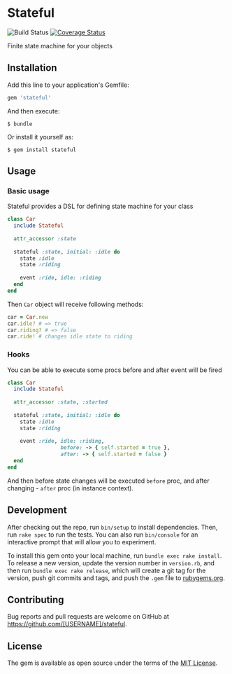 # Stateful

![Build Status](https://travis-ci.org/nulldef/stateful.svg?branch=master)
[![Coverage Status](https://coveralls.io/repos/github/nulldef/stateful/badge.svg?branch=master)](https://coveralls.io/github/nulldef/stateful?branch=master)

 Finite state machine for your objects 

## Installation

Add this line to your application's Gemfile:

```ruby
gem 'stateful'
```

And then execute:

    $ bundle

Or install it yourself as:

    $ gem install stateful

## Usage

### Basic usage
Stateful provides a DSL for defining state machine for your class

```ruby
class Car
  include Stateful
  
  attr_accessor :state
  
  stateful :state, initial: :idle do
    state :idle
    state :riding
    
    event :ride, idle: :riding
  end
end
```

Then `Car` object will receive following methods:
```ruby
car = Car.new
car.idle? # => true
car.riding? # => false
car.ride! # changes idle state to riding
```

### Hooks
You can be able to execute some procs before and after event will be fired

```ruby
class Car
  include Stateful
  
  attr_accessor :state, :started
  
  stateful :state, initial: :idle do
    state :idle
    state :riding
    
    event :ride, idle: :riding,
                 before: -> { self.started = true },
                 after: -> { self.started = false }
  end
end
```

And then before state changes will be executed `before` proc, and after
changing - `after` proc (in instance context).

## Development

After checking out the repo, run `bin/setup` to install dependencies. Then, run `rake spec` to run the tests. You can also run `bin/console` for an interactive prompt that will allow you to experiment.

To install this gem onto your local machine, run `bundle exec rake install`. To release a new version, update the version number in `version.rb`, and then run `bundle exec rake release`, which will create a git tag for the version, push git commits and tags, and push the `.gem` file to [rubygems.org](https://rubygems.org).

## Contributing

Bug reports and pull requests are welcome on GitHub at https://github.com/[USERNAME]/stateful.

## License

The gem is available as open source under the terms of the [MIT License](https://opensource.org/licenses/MIT).
